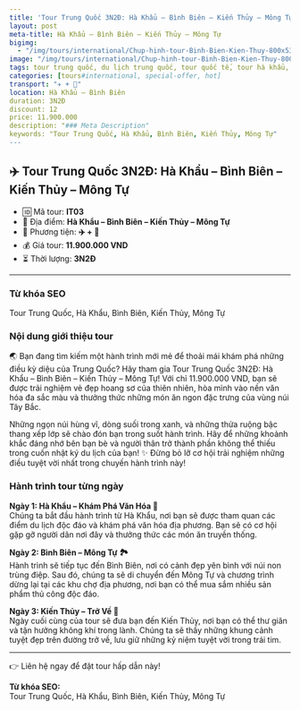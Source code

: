```yaml
---
title: 'Tour Trung Quốc 3N2Đ: Hà Khẩu – Bình Biên – Kiến Thủy – Mông Tự'
layout: post
meta-title: Hà Khẩu – Bình Biên – Kiến Thủy – Mông Tự
bigimg:
  - "/img/tours/international/Chup-hinh-tour-Binh-Bien-Kien-Thuy-800x533.jpg"
image: "/img/tours/international/Chup-hinh-tour-Binh-Bien-Kien-Thuy-800x533.jpg"
tags: tour trung quốc, du lịch trung quốc, tour quốc tế, tour hà khẩu, tour bình biên, tour kiến thủy, tour mông tự
categories: [tours#international, special-offer, hot]
transport: "✈️ + 🚌"
location: Hà Khẩu – Bình Biên
duration: 3N2Đ
discount: 12
price: 11.900.000
description: "### Meta Description"
keywords: "Tour Trung Quốc, Hà Khẩu, Bình Biên, Kiến Thủy, Mông Tự"
---
```


## ✈️ Tour Trung Quốc 3N2Đ: Hà Khẩu – Bình Biên – Kiến Thủy – Mông Tự

- 🆔 Mã tour: **IT03**
- 📍 Địa điểm: **Hà Khẩu – Bình Biên – Kiến Thủy – Mông Tự**
- 🚗 Phương tiện: **✈️ + 🚌**
- 💰 Giá tour: **11.900.000 VND**
- ⏳ Thời lượng: **3N2Đ**

---

### Từ khóa SEO
Tour Trung Quốc, Hà Khẩu, Bình Biên, Kiến Thủy, Mông Tự

### Nội dung giới thiệu tour
🌏 Bạn đang tìm kiếm một hành trình mới mẻ để thoải mái khám phá những điều kỳ diệu của Trung Quốc? Hãy tham gia Tour Trung Quốc 3N2Đ: Hà Khẩu – Bình Biên – Kiến Thủy – Mông Tự! Với chỉ 11.900.000 VND, bạn sẽ được trải nghiệm vẻ đẹp hoang sơ của thiên nhiên, hòa mình vào nền văn hóa đa sắc màu và thưởng thức những món ăn ngon đặc trưng của vùng núi Tây Bắc. 

Những ngọn núi hùng vĩ, dòng suối trong xanh, và những thửa ruộng bậc thang xếp lớp sẽ chào đón bạn trong suốt hành trình. Hãy để những khoảnh khắc đáng nhớ bên bạn bè và người thân trở thành phần không thể thiếu trong cuốn nhật ký du lịch của bạn! ✨ Đừng bỏ lỡ cơ hội trải nghiệm những điều tuyệt vời nhất trong chuyến hành trình này!

### Hành trình tour từng ngày
**Ngày 1: Hà Khẩu – Khám Phá Văn Hóa 🌄**  
Chúng ta bắt đầu hành trình từ Hà Khẩu, nơi bạn sẽ được tham quan các điểm du lịch độc đáo và khám phá văn hóa địa phương. Bạn sẽ có cơ hội gặp gỡ người dân nơi đây và thưởng thức các món ăn truyền thống.

**Ngày 2: Bình Biên – Mông Tự 🏞️**  
Hành trình sẽ tiếp tục đến Bình Biên, nơi có cảnh đẹp yên bình với núi non trùng điệp. Sau đó, chúng ta sẽ di chuyển đến Mông Tự và chương trình dừng lại tại các khu chợ địa phương, nơi bạn có thể mua sắm nhiều sản phẩm thủ công độc đáo.

**Ngày 3: Kiến Thủy – Trở Về 🎉**  
Ngày cuối cùng của tour sẽ đưa bạn đến Kiến Thủy, nơi bạn có thể thư giãn và tận hưởng không khí trong lành. Chúng ta sẽ thấy những khung cảnh tuyệt đẹp trên đường trở về, lưu giữ những kỷ niệm tuyệt vời trong trái tim.

---

👉 Liên hệ ngay để đặt tour hấp dẫn này!

**Từ khóa SEO:**  
Tour Trung Quốc, Hà Khẩu, Bình Biên, Kiến Thủy, Mông Tự

